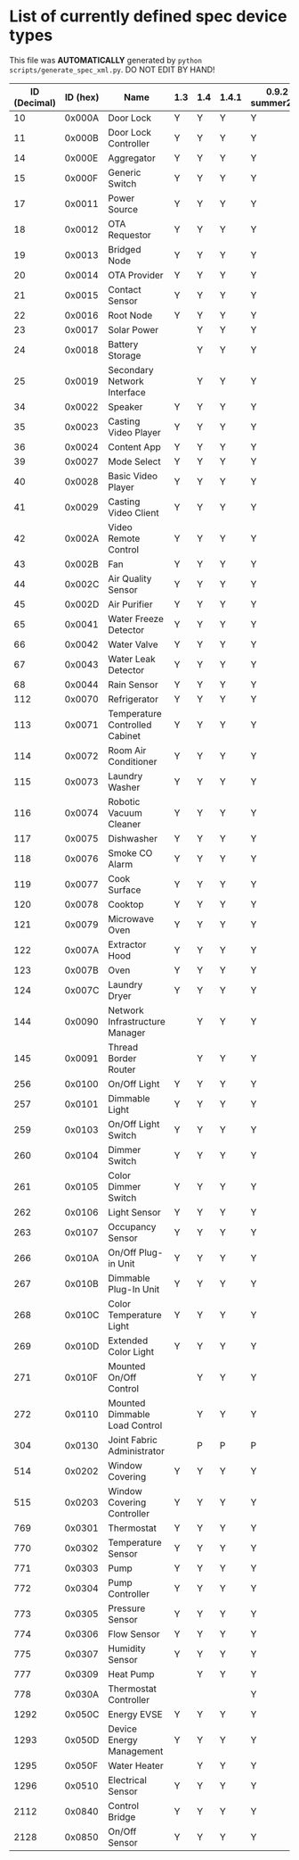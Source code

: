 # List of currently defined spec device types
This file was **AUTOMATICALLY** generated by `python scripts/generate_spec_xml.py`. DO NOT EDIT BY HAND!

| ID (Decimal) | ID (hex) | Name                         |1.3|1.4|1.4.1|0.9.2-summer2025|
|--------------|----------|------------------------------|---|---|-----|----------------|
|10            |0x000A    |Door Lock                     |Y  |Y  |Y    |Y               |
|11            |0x000B    |Door Lock Controller          |Y  |Y  |Y    |Y               |
|14            |0x000E    |Aggregator                    |Y  |Y  |Y    |Y               |
|15            |0x000F    |Generic Switch                |Y  |Y  |Y    |Y               |
|17            |0x0011    |Power Source                  |Y  |Y  |Y    |Y               |
|18            |0x0012    |OTA Requestor                 |Y  |Y  |Y    |Y               |
|19            |0x0013    |Bridged Node                  |Y  |Y  |Y    |Y               |
|20            |0x0014    |OTA Provider                  |Y  |Y  |Y    |Y               |
|21            |0x0015    |Contact Sensor                |Y  |Y  |Y    |Y               |
|22            |0x0016    |Root Node                     |Y  |Y  |Y    |Y               |
|23            |0x0017    |Solar Power                   |   |Y  |Y    |Y               |
|24            |0x0018    |Battery Storage               |   |Y  |Y    |Y               |
|25            |0x0019    |Secondary Network Interface   |   |Y  |Y    |Y               |
|34            |0x0022    |Speaker                       |Y  |Y  |Y    |Y               |
|35            |0x0023    |Casting Video Player          |Y  |Y  |Y    |Y               |
|36            |0x0024    |Content App                   |Y  |Y  |Y    |Y               |
|39            |0x0027    |Mode Select                   |Y  |Y  |Y    |Y               |
|40            |0x0028    |Basic Video Player            |Y  |Y  |Y    |Y               |
|41            |0x0029    |Casting Video Client          |Y  |Y  |Y    |Y               |
|42            |0x002A    |Video Remote Control          |Y  |Y  |Y    |Y               |
|43            |0x002B    |Fan                           |Y  |Y  |Y    |Y               |
|44            |0x002C    |Air Quality Sensor            |Y  |Y  |Y    |Y               |
|45            |0x002D    |Air Purifier                  |Y  |Y  |Y    |Y               |
|65            |0x0041    |Water Freeze Detector         |Y  |Y  |Y    |Y               |
|66            |0x0042    |Water Valve                   |Y  |Y  |Y    |Y               |
|67            |0x0043    |Water Leak Detector           |Y  |Y  |Y    |Y               |
|68            |0x0044    |Rain Sensor                   |Y  |Y  |Y    |Y               |
|112           |0x0070    |Refrigerator                  |Y  |Y  |Y    |Y               |
|113           |0x0071    |Temperature Controlled Cabinet|Y  |Y  |Y    |Y               |
|114           |0x0072    |Room Air Conditioner          |Y  |Y  |Y    |Y               |
|115           |0x0073    |Laundry Washer                |Y  |Y  |Y    |Y               |
|116           |0x0074    |Robotic Vacuum Cleaner        |Y  |Y  |Y    |Y               |
|117           |0x0075    |Dishwasher                    |Y  |Y  |Y    |Y               |
|118           |0x0076    |Smoke CO Alarm                |Y  |Y  |Y    |Y               |
|119           |0x0077    |Cook Surface                  |Y  |Y  |Y    |Y               |
|120           |0x0078    |Cooktop                       |Y  |Y  |Y    |Y               |
|121           |0x0079    |Microwave Oven                |Y  |Y  |Y    |Y               |
|122           |0x007A    |Extractor Hood                |Y  |Y  |Y    |Y               |
|123           |0x007B    |Oven                          |Y  |Y  |Y    |Y               |
|124           |0x007C    |Laundry Dryer                 |Y  |Y  |Y    |Y               |
|144           |0x0090    |Network Infrastructure Manager|   |Y  |Y    |Y               |
|145           |0x0091    |Thread Border Router          |   |Y  |Y    |Y               |
|256           |0x0100    |On/Off Light                  |Y  |Y  |Y    |Y               |
|257           |0x0101    |Dimmable Light                |Y  |Y  |Y    |Y               |
|259           |0x0103    |On/Off Light Switch           |Y  |Y  |Y    |Y               |
|260           |0x0104    |Dimmer Switch                 |Y  |Y  |Y    |Y               |
|261           |0x0105    |Color Dimmer Switch           |Y  |Y  |Y    |Y               |
|262           |0x0106    |Light Sensor                  |Y  |Y  |Y    |Y               |
|263           |0x0107    |Occupancy Sensor              |Y  |Y  |Y    |Y               |
|266           |0x010A    |On/Off Plug-in Unit           |Y  |Y  |Y    |Y               |
|267           |0x010B    |Dimmable Plug-In Unit         |Y  |Y  |Y    |Y               |
|268           |0x010C    |Color Temperature Light       |Y  |Y  |Y    |Y               |
|269           |0x010D    |Extended Color Light          |Y  |Y  |Y    |Y               |
|271           |0x010F    |Mounted On/Off Control        |   |Y  |Y    |Y               |
|272           |0x0110    |Mounted Dimmable Load Control |   |Y  |Y    |Y               |
|304           |0x0130    |Joint Fabric Administrator    |   |P  |P    |P               |
|514           |0x0202    |Window Covering               |Y  |Y  |Y    |Y               |
|515           |0x0203    |Window Covering Controller    |Y  |Y  |Y    |Y               |
|769           |0x0301    |Thermostat                    |Y  |Y  |Y    |Y               |
|770           |0x0302    |Temperature Sensor            |Y  |Y  |Y    |Y               |
|771           |0x0303    |Pump                          |Y  |Y  |Y    |Y               |
|772           |0x0304    |Pump Controller               |Y  |Y  |Y    |Y               |
|773           |0x0305    |Pressure Sensor               |Y  |Y  |Y    |Y               |
|774           |0x0306    |Flow Sensor                   |Y  |Y  |Y    |Y               |
|775           |0x0307    |Humidity Sensor               |Y  |Y  |Y    |Y               |
|777           |0x0309    |Heat Pump                     |   |Y  |Y    |Y               |
|778           |0x030A    |Thermostat Controller         |   |   |     |Y               |
|1292          |0x050C    |Energy EVSE                   |Y  |Y  |Y    |Y               |
|1293          |0x050D    |Device Energy Management      |Y  |Y  |Y    |Y               |
|1295          |0x050F    |Water Heater                  |   |Y  |Y    |Y               |
|1296          |0x0510    |Electrical Sensor             |Y  |Y  |Y    |Y               |
|2112          |0x0840    |Control Bridge                |Y  |Y  |Y    |Y               |
|2128          |0x0850    |On/Off Sensor                 |Y  |Y  |Y    |Y               |